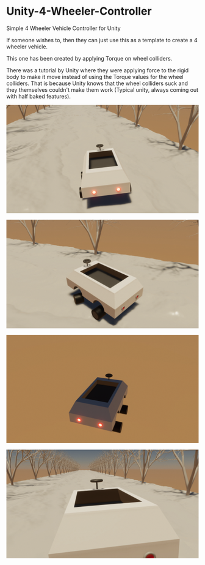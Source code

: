 # Unity-4-Wheeler-Controller
Simple 4 Wheeler Vehicle Controller for Unity



If someone wishes to, then they can just use this as a template to create a 4 wheeler vehicle.

This one has been created by applying Torque on wheel colliders.

There was a tutorial by Unity where they were applying force to the rigid body to make it move instead of using the Torque values for the wheel colliders. That is because Unity knows that the wheel colliders suck and they themselves couldn't make them work (Typical unity, always coming out with half baked features).


![neva](https://github.com/Shraeyas/Unity-4-Wheeler-Controller/blob/main/Images/neva.png)

![gona](https://github.com/Shraeyas/Unity-4-Wheeler-Controller/blob/main/Images/gona.png)

![give](https://github.com/Shraeyas/Unity-4-Wheeler-Controller/blob/main/Images/give.png)

![u_up](https://github.com/Shraeyas/Unity-4-Wheeler-Controller/blob/main/Images/u_up.png)
